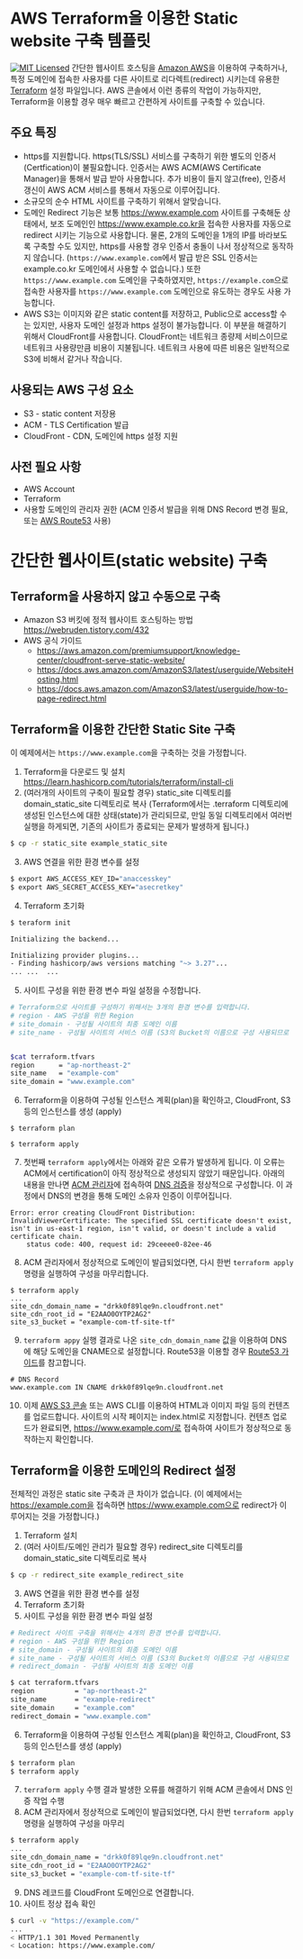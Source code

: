 AWS Terraform을 이용한 Static website 구축 템플릿
==============
[![MIT Licensed](https://img.shields.io/badge/license-MIT-green.svg)](https://tldrlegal.com/license/mit-license)
간단한 웹사이트 호스팅을 [Amazon AWS](https://aws.amazon.com/)을 이용하여 구축하거나, 특정 도메인에 접속한 사용자를 다른 사이트로 리다렉트(redirect) 시키는데 유용한 [Terraform](https://www.terraform.io/) 설정 파일입니다. AWS 콘솔에서 이런 종류의 작업이 가능하지만, Terraform을 이용할 경우 매우 빠르고 간편하게 사이트를 구축할 수 있습니다.

주요 특징
------------
- https를 지원합니다. https(TLS/SSL) 서비스를 구축하기 위한 별도의 인증서(Certfication)이 불필요합니다. 인증서는 AWS ACM(AWS Certificate Manager)을 통해서 발급 받아 사용합니다. 추가 비용이 들지 않고(free), 인증서 갱신이 AWS ACM 서비스를 통해서 자동으로 이루어집니다.
- 소규모의 순수 HTML 사이트를 구축하기 위해서 알맞습니다.
- 도메인 Redirect 기능은 보통 https://www.example.com 사이트를 구축해둔 상태에서, 보조 도메인인 https://www.example.co.kr을 접속한 사용자를 자동으로 redirect 시키는 기능으로 사용합니다. 물론, 2개의 도메인을 1개의 IP를 바라보도록 구축할 수도 있지만, https를 사용할 경우 인증서 충돌이 나서 정상적으로 동작하지 않습니다. (`https://www.example.com`에서 발급 받은 SSL 인증서는 example.co.kr 도메인에서 사용할 수 없습니다.) 또한 `https://www.example.com` 도메인을 구축하였지만, `https://example.com`으로 접속한 사용자를 `https://www.example.com` 도메인으로 유도하는 경우도 사용 가능합니다.
- AWS S3는 이미지와 같은 static content를 저장하고, Public으로 access할 수는 있지만, 사용자 도메인 설정과 https 설정이 불가능합니다. 이 부분을 해결하기 위해서 CloudFront를 사용합니다. CloudFront는 네트워크 종량제 서비스이므로 네트워크 사용량만큼 비용이 지불됩니다. 네트워크 사용에 따른 비용은 일반적으로 S3에 비해서 같거나 작습니다.

사용되는 AWS 구성 요소
------------
- S3 - static content 저장용
- ACM - TLS Certification 발급
- CloudFront - CDN, 도메인에 https 설정 지원

사전 필요 사항
------------
- AWS Account
- Terraform
- 사용할 도메인의 관리자 권한 (ACM 인증서 발급을 위해 DNS Record 변경 필요, 또는 [AWS Route53](https://aws.amazon.com/route53/) 사용)

간단한 웹사이트(static website) 구축
=============

Terraform을 사용하지 않고 수동으로 구축
-------------
- Amazon S3 버킷에 정적 웹사이트 호스팅하는 방법 <https://webruden.tistory.com/432>
- AWS 공식 가이드
  * <https://aws.amazon.com/premiumsupport/knowledge-center/cloudfront-serve-static-website/>
  * <https://docs.aws.amazon.com/AmazonS3/latest/userguide/WebsiteHosting.html>
  * <https://docs.aws.amazon.com/AmazonS3/latest/userguide/how-to-page-redirect.html>


Terraform을 이용한 간단한 Static Site 구축
-------------
이 예제에서는 `https://www.example.com`을 구축하는 것을 가정합니다.
1. Terraform을 다운로드 및 설치 <https://learn.hashicorp.com/tutorials/terraform/install-cli>
2. (여러개의 사이트의 구축이 필요할 경우) static_site 디렉토리를 domain_static_site 디렉토리로 복사 (Terraform에서는 .terraform 디렉토리에 생성된 인스턴스에 대한 상태(state)가 관리되므로, 만일 동일 디렉토리에서 여러번 실행을 하게되면, 기존의 사이트가 종료되는 문제가 발생하게 됩니다.)
```bash
$ cp -r static_site example_static_site
```
3. AWS 연결을 위한 환경 변수를 설정
```bash
$ export AWS_ACCESS_KEY_ID="anaccesskey"
$ export AWS_SECRET_ACCESS_KEY="asecretkey"
```
4. Terraform 초기화
```bash
$ teraform init

Initializing the backend...

Initializing provider plugins...
- Finding hashicorp/aws versions matching "~> 3.27"...
... ...  ...
```

5. 사이트 구성을 위한 환경 변수 파일 설정을 수정합니다.
```bash
# Terraform으로 사이트를 구성하기 위해서는 3개의 환경 변수를 입력합니다.
# region - AWS 구성을 위한 Region
# site_domain - 구성될 사이트의 최종 도메인 이름
# site_name - 구성될 사이트의 서비스 이름 (S3의 Bucket의 이름으로 구성 사용되므로 전체 S3 사이트에서 유일한 값을 지정합니다.)


$cat terraform.tfvars
region      = "ap-northeast-2"
site_name   = "example-com"
site_domain = "www.example.com"
```

6. Terraform을 이용하여 구성될 인스턴스 계획(plan)을 확인하고, CloudFront, S3 등의 인스턴스를 생성 (apply)
```
$ terraform plan

$ terraform apply
```

7. 첫번째 `terraform apply`에서는 아래와 같은 오류가 발생하게 됩니다. 이 오류는 ACM에서 certification이 아직 정상적으로 생성되지 않았기 때문입니다. 
아래의 내용을 만나면 [ACM 관리자](https://console.aws.amazon.com/acm/)에 접속하여 [DNS 검증](https://docs.aws.amazon.com/acm/latest/userguide/dns-validation.html)을 정상적으로 구성합니다. 이 과정에서 DNS의 변경을 통해 도메인 소유자 인증이 이루어집니다.
```
Error: error creating CloudFront Distribution: InvalidViewerCertificate: The specified SSL certificate doesn't exist, isn't in us-east-1 region, isn't valid, or doesn't include a valid certificate chain.
	status code: 400, request id: 29ceeee0-82ee-46
```

8. ACM 관리자에서 정상적으로 도메인이 발급되었다면, 다시 한번 `terraform apply` 명령을 실행하여 구성을 마무리합니다.
```
$ terraform apply
...
site_cdn_domain_name = "drkk0f89lqe9n.cloudfront.net"
site_cdn_root_id = "E2AAO0OYTP2AG2"
site_s3_bucket = "example-com-tf-site-tf"
```

9. `terraform appy` 실행 결과로 나온 `site_cdn_domain_name` 값을 이용하여 DNS에 해당 도메인을 CNAME으로 설정합니다. Route53을 이용할 경우 [Route53 가이드](https://docs.aws.amazon.com/Route53/latest/DeveloperGuide/routing-to-cloudfront-distribution.html)를 참고합니다.
```
# DNS Record
www.example.com IN CNAME drkk0f89lqe9n.cloudfront.net
```

10. 이제 [AWS S3 콘솔](https://console.aws.amazon.com/acm/) 또는 AWS CLI를 이용하여 HTML과 이미지 파일 등의 컨텐츠를 업로드합니다. 사이트의 시작 페이지는 index.html로 지정합니다. 컨텐츠 업로드가 완료되면, https://www.example.com/로 접속하여 사이트가 정상적으로 동작하는지 확인합니다.


Terraform을 이용한 도메인의 Redirect 설정
-------------
전체적인 과정은 static site 구축과 큰 차이가 없습니다. (이 예제에서는 https://example.com을 접속하면 https://www.example.com으로 redirect가 이루어지는 것을 가정합니다.)
1. Terraform 설치
2. (여러 사이트/도메인 관리가 필요할 경우) redirect_site 디렉토리를 domain_static_site 디렉토리로 복사
```bash
$ cp -r redirect_site example_redirect_site
```
3. AWS 연결을 위한 환경 변수를 설정
4. Terraform 초기화
5. 사이트 구성을 위한 환경 변수 파일 설정
```bash
# Redirect 사이트 구축을 위해서는 4개의 환경 변수를 입력합니다.
# region - AWS 구성을 위한 Region
# site_domain - 구성될 사이트의 최종 도메인 이름
# site_name - 구성될 사이트의 서비스 이름 (S3의 Bucket의 이름으로 구성 사용되므로 전체 S3 사이트에서 유일한 값을 지정합니다.)
# redirect_domain - 구성될 사이트의 최종 도메인 이름

$ cat terraform.tfvars
region          = "ap-northeast-2"
site_name       = "example-redirect"
site_domain     = "example.com"
redirect_domain = "www.example.com"
```
6. Terraform을 이용하여 구성될 인스턴스 계획(plan)을 확인하고, CloudFront, S3 등의 인스턴스를 생성 (apply)
```bash
$ terraform plan
$ terraform apply
```
7. ```terraform apply``` 수행 결과 발생한 오류를 해결하기 위해 ACM 콘솔에서 DNS 인증 작업 수행
8. ACM 관리자에서 정상적으로 도메인이 발급되었다면, 다시 한번 `terraform apply` 명령을 실행하여 구성을 마무리
```bash
$ terraform apply
...
site_cdn_domain_name = "drkk0f89lqe9n.cloudfront.net"
site_cdn_root_id = "E2AAO0OYTP2AG2"
site_s3_bucket = "example-com-tf-site-tf"
```
9. DNS 레코드를 CloudFront 도메인으로 연결합니다.
10. 사이트 정상 접속 확인
```bash
$ curl -v "https://example.com/"
...
< HTTP/1.1 301 Moved Permanently
< Location: https://www.example.com/
```

